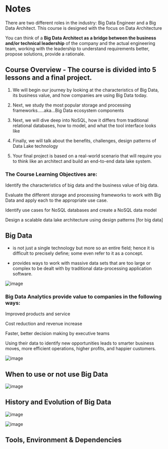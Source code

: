 # Notes

There are two different roles in the industry: Big Data Engineer and a Big Data Architect. This course is designed with the focus on Data Architecture

You can think of a **Big Data Architect as a bridge between the business and/or technical leadership** of the company and the actual engineering team, working with the leadership to understand requirements better, propose solutions, provide a rationale.

## Course Overview - The course is divided into 5 lessons and a final project.

1. We will begin our journey by looking at the characteristics of Big Data, its business value, and how companies are using Big Data today.

2. Next, we study the most popular storage and processing frameworks.....aka...Big Data ecosystem components

3. Next, we will dive deep into NoSQL, how it differs from traditional relational databases, how to model, and what the tool interface looks like

4. Finally, we will talk about the benefits, challenges, design patterns of Data Lake technology

5. Your final project is based on a real-world scenario that will require you to think like an architect and build an end-to-end data lake system.

### The Course Learning Objectives are:

Identify the characteristics of big data and the business value of big data.

Evaluate the different storage and processing frameworks to work with Big Data and apply each to the appropriate use case.

Identify use cases for NoSQL databases and create a NoSQL data model

Design a scalable data lake architecture using design patterns [for big data]

## Big Data

 - is not just a single technology but more so an entire field; hence it is difficult to precisely define; some even refer to it as a concept.
 
 - provides ways to work with massive data sets that are too large or complex to be dealt with by traditional data-processing application software.

![image](https://user-images.githubusercontent.com/68102477/125284460-cfef6080-e35c-11eb-9ef4-d5c4fb517dcb.png)

### Big Data Analytics provide value to companies in the following ways:

Improved products and service

Cost reduction and revenue increase

Faster, better decision making by executive teams

Using their data to identify new opportunities leads to smarter business moves, more efficient operations, higher profits, and happier customers.

![image](https://user-images.githubusercontent.com/68102477/125284661-12b13880-e35d-11eb-8a18-068b7e9d9a0f.png)

## When to use or not use Big Data

![image](https://user-images.githubusercontent.com/68102477/125285694-4345a200-e35e-11eb-9041-8cf4113b4486.png)

## History and Evolution of Big Data

![image](https://user-images.githubusercontent.com/68102477/125286072-b4855500-e35e-11eb-989b-f9dd4ed3d04c.png)

![image](https://user-images.githubusercontent.com/68102477/125286194-e0083f80-e35e-11eb-9f45-d717d861917d.png)

## Tools, Environment & Dependencies













